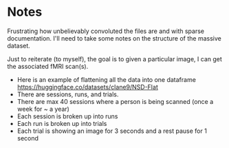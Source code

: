 # Notes

Frustrating how unbelievably convoluted the files are and with sparse documentation. I'll need to take some notes on the structure of the massive dataset.

Just to reiterate (to myself), the goal is to given a particular image, I can get the associated fMRI scan(s).

- Here is an example of flattening all the data into one dataframe https://huggingface.co/datasets/clane9/NSD-Flat
- There are sessions, runs, and trials.
- There are max 40 sessions where a person is being scanned (once a week for ~ a year)
- Each session is broken up into runs
- Each run is broken up into trials
- Each trial is showing an image for 3 seconds and a rest pause for 1 second 